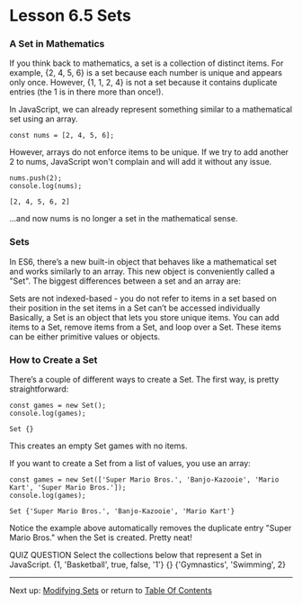 # Lesson 6.5 Sets

### A Set in Mathematics
If you think back to mathematics, a set is a collection of distinct items. For example, {2, 4, 5, 6} is a set because each number is unique and appears only once. However, {1, 1, 2, 4} is not a set because it contains duplicate entries (the 1 is in there more than once!).

In JavaScript, we can already represent something similar to a mathematical set using an array.
```
const nums = [2, 4, 5, 6];
```

However, arrays do not enforce items to be unique. If we try to add another 2 to nums, JavaScript won't complain and will add it without any issue.
```
nums.push(2);
console.log(nums);
```
    [2, 4, 5, 6, 2]

…and now nums is no longer a set in the mathematical sense.

### Sets
In ES6, there’s a new built-in object that behaves like a mathematical set and works similarly to an array. This new object is conveniently called a "Set". The biggest differences between a set and an array are:

Sets are not indexed-based - you do not refer to items in a set based on their position in the set
items in a Set can’t be accessed individually
Basically, a Set is an object that lets you store unique items. You can add items to a Set, remove items from a Set, and loop over a Set. These items can be either primitive values or objects.

### How to Create a Set
There’s a couple of different ways to create a Set. The first way, is pretty straightforward:
```
const games = new Set();
console.log(games);
```
    Set {}

This creates an empty Set games with no items.

If you want to create a Set from a list of values, you use an array:
```
const games = new Set(['Super Mario Bros.', 'Banjo-Kazooie', 'Mario Kart', 'Super Mario Bros.']);
console.log(games);
```
    Set {'Super Mario Bros.', 'Banjo-Kazooie', 'Mario Kart'}

Notice the example above automatically removes the duplicate entry "Super Mario Bros." when the Set is created. Pretty neat!

QUIZ QUESTION
Select the collections below that represent a Set in JavaScript.
{1, 'Basketball', true, false, '1'}
{}
{'Gymnastics', 'Swimming', 2}


- - -
Next up: [Modifying Sets](ND024_Part3_Lesson06_06.md) or return to [Table Of Contents](./ND024_TableOfContents.md)
